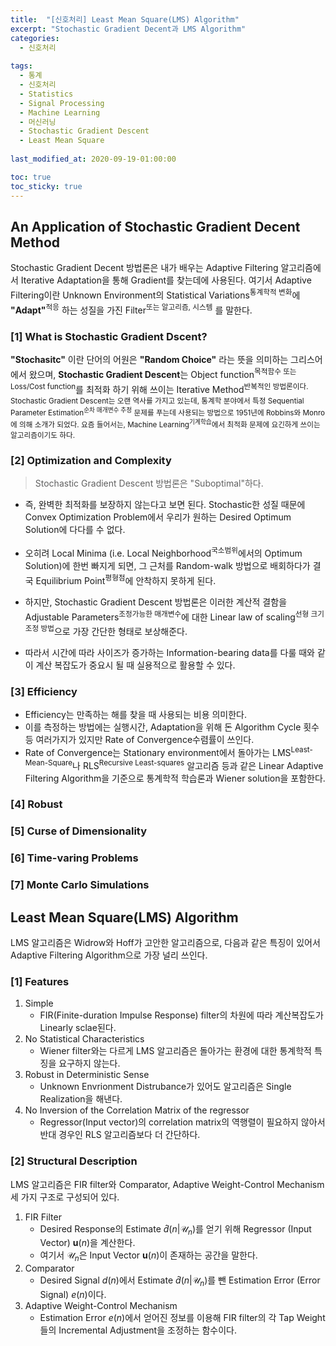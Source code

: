 ```yaml
---
title:  "[신호처리] Least Mean Square(LMS) Algorithm"
excerpt: "Stochastic Gradient Decent과 LMS Algorithm"
categories:
  - 신호처리
  
tags:
  - 통계
  - 신호처리
  - Statistics
  - Signal Processing
  - Machine Learning
  - 머신러닝
  - Stochastic Gradient Descent
  - Least Mean Square
  
last_modified_at: 2020-09-19-01:00:00

toc: true
toc_sticky: true
---
```


## An Application of Stochastic Gradient Decent Method

Stochastic Gradient Decent 방법론은 내가 배우는 Adaptive Filtering 알고리즘에서 Iterative Adaptation을 통해 Gradient를 찾는데에 사용된다. 여기서 Adaptive Filtering이란 Unknown Environment의 Statistical Variations<sup>통계학적 변화</sup>에 **"Adapt"**<sup>적응</sup> 하는 성질을 가진 Filter<sup>또는 알고리즘, 시스템</sup> 를 말한다.

### [1] What is Stochastic Gradient Dscent?

**"Stochasitc"** 이란 단어의 어원은 **"Random Choice"** 라는 뜻을 의미하는 그리스어에서 왔으며, **Stochastic Gradient Descent**는 Object function<sup>목적함수 또는 Loss/Cost function</sup>를 최적화 하기 위해 쓰이는 Iterative Method<sup>반복적인 방법론이다. Stochastic Gradient Descent는 오랜 역사를 가지고 있는데, 통계학 분야에서 특정 Sequential Parameter Estimation<sup>순차 매개변수 추정</sup> 문제를 푸는데 사용되는 방법으로 1951년에 Robbins와 Monro에 의해 소개가 되었다. 요즘 들어서는, Machine Learning<sup>기계학습</sup>에서 최적화 문제에 요긴하게 쓰이는 알고리즘이기도 하다.

### [2] Optimization and Complexity
> Stochastic Gradient Descent 방법론은 "Suboptimal"하다.
- 즉, 완벽한 최적화를 보장하지 않는다고 보면 된다. Stochastic한 성질 때문에 Convex Optimization Problem에서 우리가 원하는 Desired Optimum Solution에 다다를 수 없다.
- 오히려 Local Minima (i.e. Local Neighborhood<sup>국소범위</sup>에서의 Optimum Solution)에 한번 빠지게 되면, 그 근처를 Random-walk 방법으로 배회하다가 결국 Equilibrium Point<sup>평형점</sup>에 안착하지 못하게 된다.

- 하지만, Stochastic Gradient Descent 방법론은 이러한 계산적 결함을 Adjustable Parameters<sup>조정가능한 매개변수</sup>에 대한 Linear law of scaling<sup>선형 크기조정 방법</sup>으로 가장 간단한 형태로 보상해준다.
- 따라서 시간에 따라 사이즈가 증가하는 Information-bearing data를 다룰 때와 같이 계산 복잡도가 중요시 될 때 실용적으로 활용할 수 있다.

### [3] Efficiency
- Efficiency는 만족하는 해를 찾을 때 사용되는 비용 의미한다.
- 이를 측정하는 방법에는 실행시간, Adaptation을 위해 돈 Algorithm Cycle 횟수 등 여러가지가 있지만 Rate of Convergence</sup>수렴률</sup>이 쓰인다.
- Rate of Convergence는 Stationary environment에서 돌아가는 LMS<sup>Least-Mean-Square</sup>나 RLS<sup>Recursive Least-squares</sup> 알고리즘 등과 같은 Linear Adaptive Filtering Algorithm을 기준으로 통계학적 학습론과 Wiener solution을 포함한다.

### [4] Robust
### [5] Curse of Dimensionality
### [6] Time-varing Problems
### [7] Monte Carlo Simulations



## Least Mean Square(LMS) Algorithm

LMS 알고리즘은 Widrow와 Hoff가 고안한 알고리즘으로, 다음과 같은 특징이 있어서 Adaptive Filtering Algorithm으로 가장 널리 쓰인다.

### [1] Features
1. Simple
	- FIR(Finite-duration Impulse Response) filter의 차원에 따라 계산복잡도가 Linearly sclae된다.
2. No Statistical Characteristics
	- Wiener filter와는 다르게 LMS 알고리즘은 돌아가는 환경에 대한 통계학적 특징을 요구하지 않는다.
3. Robust in Deterministic Sense
	- Unknown Envrionment Distrubance가 있어도 알고리즘은 Single Realization을 해낸다.
4. No Inversion of the Correlation Matrix of the regressor
	- Regressor(Input vector)의 correlation matrix의 역행렬이 필요하지 않아서 반대 경우인 RLS 알고리즘보다 더 간단하다.

### [2] Structural Description
LMS 알고리즘은 FIR filter와 Comparator, Adaptive Weight-Control Mechanism 세 가지 구조로 구성되어 있다.
1. FIR Filter
	- Desired Response의 Estimate $\hat{d}(n|\mathcal{U}_n)$를 얻기 위해 Regressor (Input Vector) $\textbf{u}(n)$을 계산한다.
	- 여기서 $\mathcal{U}_n$은 Input Vector $\textbf{u}(n)$이 존재하는 공간을 말한다.
2. Comparator
	- Desired Signal $d(n)$에서 Estimate $\hat{d}(n|\mathcal{U}_n)$를 뺀 Estimation Error (Error Signal) $e(n)$이다.
3. Adaptive Weight-Control Mechanism
	- Estimation Error $e(n)$에서 얻어진 정보를 이용해 FIR filter의 각 Tap Weight들의 Incremental Adjustment을 조정하는 함수이다.
